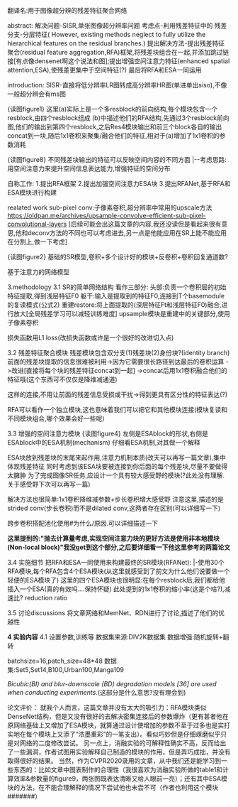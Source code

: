 翻译名:用于图像超分辨的残差特征聚合网络

abstract:
解决问题-SISR,单张图像超分辨率问题
考虑点-利用残差特征中的 残差分支-分层特征( However, existing methods neglect to fully utilize the hierarchical features on the residual branches.)
提出解决方法-提出残差特征聚合(residual feature aggregation,RFA)框架,将残差块组合在一起,并添加跳过链接[有点像densenet啊这个说法和图];提出增强空间注意力特征(enhanced spatial attention,ESA),使残差更集中于空间特征(?)
最后将RFA和ESA一同运用

introduction:
SISR-直接将低分辨率LR图转成高分辨率HR图(单进单出siso),不像一般超分辨会有ms图

{读图figure1}
这里(a)实际上是一个多resblock的前向结构,每个模块包含一个resblock,由四个resblock组成
(b)中描述他们的RFA结构,先通过3个resblock前向图,他们的输出到第四个resblock,之后Res4模块输出和前三个block各自的输出concat到一块,随后1x1卷积来聚集/融合他们的特征,相对于(a)增加了1x1卷积的参数消耗

{读图figure8}
不同残差块输出的特征可以反映空间内容的不同方面
|--考虑思路:用空间注意力来提升空间信息表达能力,增强特征的空间分布

自称工作:
1.提出RFA框架
2.提出加强空间注意力ESA块
3.提出RFANet,基于RFA和ESA模块进行构建

realated work
sub-pixel conv:子像素卷积,超分辨率中常用的upscale方法
https://oldpan.me/archives/upsample-convolve-efficient-sub-pixel-convolutional-layers
[后续可能会出这篇文章的内容,我还没读但是看起来很有意思,他和deconv方法的不同也可以考虑进去,另一点是他能应用在SR上能不能应用在分割上,做一下考虑]

{读图figure2}
基础的SR模型,卷积+多个设计好的模块+反卷积+卷积回复通道数?

基于注意力的网络模型

3.methodology
3.1 SR的简单网络结构
看作三部分:
头部:负责一个卷积层的初始特征提取,得到浅层特征F0
躯干:输入是提取到的特征F0,连接到T个basemodule的复读模式{公式2}
重建restore:将上面提取的(深层特征Ft和浅层特征F0)融合,进行放大[全局残差学习可以减轻训练难度]
upsample模块是重建中的关键部分,使用子像素卷积

损失函数用L1 loss(改损失函数或许是一个很好的改进切入点)

3.2 残差特征聚合模块
残差模块包含双分支(1)残差块(2)身份块?(identity branch)
前面的残差块提取的信息很难被利用->因为它需要很长路径到达最后的卷积运算
->改进[直接将每个块的残差特征concat到一起]
->concat后用1x1卷积融合他们的特征哦(这个东西可不仅仅是降维减通道)

这样的连接,不用让前面的残差信息受损或干扰->得到更具有区分性的特征表达(?)

RFA可以看作一个独立模块,这也意味着我们可以把它和其他模块连接(模块复读和不同模块组合,哪个效果会好一些呢)

3.3 增强的空间注意力模块
{读图figure4}
左侧是ESAblock的形状,右侧是ESAblock中的ESA机制(mechanism)
仔细看ESA机制,对其做一个解释

ESA块放到残差块的末尾来起作用,注意力机制本质(改天可以再写一篇文章),集中体现残差特征
同时考虑到该ESA块要被连接到你后面的每个残差块,尽量不要做得太臃肿
为了完成图像SR任务,应设计一个具有较大感受野的模块(?此处没有理解.关于感受野下次可以再写一篇)

解决方法也很简单:1x1卷积降维减参数+步长卷积增大感受野
注意这里,描述的是strided conv(步长卷积)而不是dilated conv,这两者存在区别(可以详细写一下)

跨步卷积搭配池化使用#为什么/原因.可以详细描述一下

**这里提到的:"抛去计算量考虑,实现空间注意力块的更好方法是使用非本地模块(Non-local block)"我没get到这个部分,之后要详细看一下他这里参考的两篇论文**


3.4 实施细节
把RFA和ESA一同使用来构建最终的SR模块(RFANet):
|-使用30个RFA模块,每个RFA包含4个ESA模块(从这里就感受到了前文为什么他们说要做一个轻便的ESA模块了)
这里的四个ESA模块也很明显:在每个resblock后,我们都给他插入一个ESA(真的有效吗....保持怀疑)
此处提到的1x1卷积的缩小率(这是个啥?),减速比? reduction ratio

3.5 讨论discussions
将文章网络和MemNet、RDN进行了讨论,描述了他们的优越性

**4 实验内容**
4.1 设置参数,训练等
数据集来源:DIV2K数据集
数据增强:随机旋转+翻转

batchsize=16,patch_size=48*48
数据集:Set5,Set14,B100,Urban100,Manga109

*Bicubic(BI) and blur-downscale (BD) degradation models [36] are
used when conducting experiments.*(这部分是什么意思?没有理会到)

论文评价：
就我个人而言，这篇文章并没有太大的吸引力：RFA模块类似DenseNet结构，但是又没有很好的去解决密集连接后的参数爆炸（更有甚者他在原网络基础上又增加了ESA模块，就算通过设计使增加的参数不至于过多也是实打实地在每个模块上又添了“浓墨重彩”的一笔支出）。看似巧妙但是仔细琢磨似乎只是对网络的二度修改尝试。
另一点上，消融实验的可解释性确实不高，反而给出了一些漏洞，作者试图用实验解释自己制造的模块的作用，但是弄巧成拙，并没有取得很好的结果。
当然，作为CVPR2020录用的文章，从中我们还是能学习到一些东西的：比如文章中图表制作的合理性（我很喜欢为消融实验所做的table1和计算效率&参数量的figure9，两张图既表达清晰又给人眼前一亮）；还有其中ESA模块的方法，在不能合理解释的情况下尝试他也未尝不可（作者也利用这个模块#######）